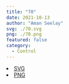 ```yaml
---
title: "70"
date: 2021-10-13
author: "Aman Seelay"
svg: ./70.svg
png: ./70.png
featured: false
category:
  - Control
---
```


<li><a href="./70.svg" download className="btn-svg">SVG</a></li>
<li><a href="./70.png" download className="btn-png">PNG</a></li>
